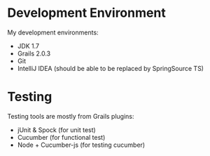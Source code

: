 # Development Environment

My development environments:

* JDK 1.7
* Grails 2.0.3
* Git
* IntelliJ IDEA (should be able to be replaced by SpringSource TS)


# Testing

Testing tools are mostly from Grails plugins:

* jUnit & Spock (for unit test)
* Cucumber (for functional test)
* Node + Cucumber-js (for testing cucumber)